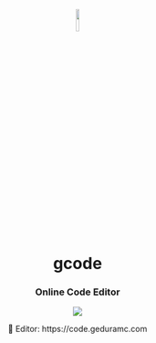 <p align="center">
  <img src="https://user-images.githubusercontent.com/26848451/234929856-2695fc1e-aa32-4ecc-ac66-e43553c41f7f.png" width="10%" />
</p>
<p align="center">
  <h1 align="center">gcode</h1>
  <h3 align="center">Online Code Editor</h3>
</p>
<p align="center">
  <img src="https://user-images.githubusercontent.com/26848451/226559937-65681cd3-7d8a-4f47-9e02-677a7bd01ad5.png" />
</p>
<p align="center">
  🚀 Editor: https://code.geduramc.com
</p>
